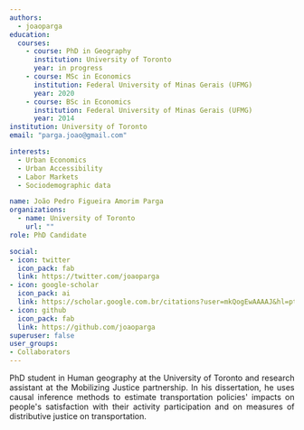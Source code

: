 ```yaml
---
authors:
  - joaoparga
education:
  courses: 
    - course: PhD in Geography
      institution: University of Toronto
      year: in progress
    - course: MSc in Economics
      institution: Federal University of Minas Gerais (UFMG)
      year: 2020
    - course: BSc in Economics
      institution: Federal University of Minas Gerais (UFMG)
      year: 2014
institution: University of Toronto
email: "parga.joao@gmail.com"

interests:
  - Urban Economics
  - Urban Accessibility
  - Labor Markets
  - Sociodemographic data

name: João Pedro Figueira Amorim Parga
organizations:
  - name: University of Toronto
    url: ""
role: PhD Candidate

social:
- icon: twitter
  icon_pack: fab
  link: https://twitter.com/joaoparga
- icon: google-scholar
  icon_pack: ai
  link: https://scholar.google.com.br/citations?user=mkQogEwAAAAJ&hl=pt-BR
- icon: github
  icon_pack: fab
  link: https://github.com/joaoparga
superuser: false
user_groups:
- Collaborators
---
```


<p align="justify">
PhD student in Human geography at the University of Toronto and research assistant at the Mobilizing Justice partnership. In his dissertation, he uses causal inference methods to estimate transportation policies' impacts on people's satisfaction with their activity participation and on measures of distributive justice on transportation.
</p>
